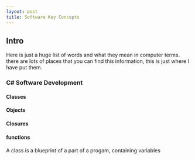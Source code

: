 ```yaml
---
layout: post
title: Software Key Concepts
---
```


## Intro
Here is just a huge list of words and what they mean in computer terms. there are lots of places that you can find this information, this is just where I have put them.
    

### C# Software Development

#### Classes

#### Objects 

#### Closures

#### functions

#### 


A class is a blueprint of a part of a progam, containing variables



